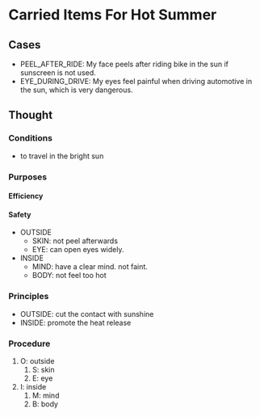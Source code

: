 # Carried Items For Hot Summer

## Cases

- PEEL_AFTER_RIDE: My face peels after riding bike in the sun if sunscreen is not used. 
- EYE_DURING_DRIVE: My eyes feel painful when driving automotive in the sun, which is very dangerous.

## Thought

### Conditions

- to travel in the bright sun

### Purposes

#### Efficiency

#### Safety

- OUTSIDE
    - SKIN: not peel afterwards
    - EYE: can open eyes widely.
- INSIDE
    - MIND: have a clear mind. not faint.
    - BODY: not feel too hot

### Principles

- OUTSIDE: cut the contact with sunshine
- INSIDE: promote the heat release

### Procedure

1. O: outside 
    1. S: skin
    2. E: eye
2. I: inside
    1. M: mind
    2. B: body